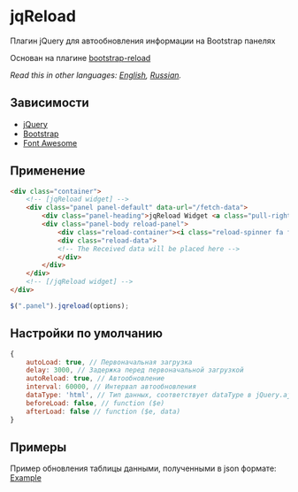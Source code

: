 # jqReload
Плагин jQuery для автообновления информации на Bootstrap панелях

Основан на плагине [bootstrap-reload](https://github.com/saschavv/bootstrap-reload)

*Read this in other languages: [English](README.md), [Russian](README.ru.md).*

## Зависимости
* [jQuery](https://github.com/jquery/jquery)
* [Bootstrap](https://github.com/twbs/bootstrap)
* [Font Awesome](https://github.com/FortAwesome/Font-Awesome)

## Применение
```html
<div class="container">
	<!-- [jqReload widget] -->
	<div class="panel panel-default" data-url="/fetch-data">
		<div class="panel-heading">jqReload Widget <a class="pull-right" href="javascript:;"><span class="reload-button fa fa-refresh"></span></a></div>
		<div class="panel-body reload-panel">
			<div class="reload-container"><i class="reload-spinner fa fa-spinner fa-spin fa-5x"></i></div>
			<div class="reload-data">
			<!-- The Received data will be placed here -->
			</div>
		</div>
	</div>
	<!-- [/jqReload widget] -->
</div>
```
```javascript
$(".panel").jqreload(options);

```

## Настройки по умолчанию
```javascript
{
	autoLoad: true, // Первоначальная загрузка
	delay: 3000, // Задержка перед первоначальной загрузкой	
	autoReload: true, // Автообновление
	interval: 60000, // Интервал автообновления
	dataType: 'html', // Тип данных, соответствует dataType в jQuery.ajax()
	beforeLoad: false, // function ($e)
	afterLoad: false // function ($e, data)
}
```

## Примеры
Пример обновления таблицы данными, полученными в json формате: [Example](http://solodyagin.github.io/juery.reload/index.html)
